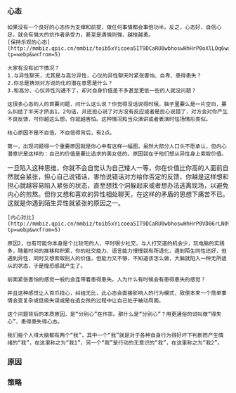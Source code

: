 ### 心态
    如果没有一个良好的心态作为支撑和前提，做任何事情都会事倍功半。反之，心态好，自信心足，就会有强大的抗作者承受力，甚至是遇强则强，越挫越勇。
    [保持乐观的心态](http://mmbiz.qpic.cn/mmbiz/toib5xYicoea5IT9DCaRU0wbhoswHhHrP0oXlLOq6woBZWOM3vLEh6UmZ80ia4iczqVMPnw4CgoF9tV2RnOkaJxxibw/0?tp=webp&wxfrom=5)

    大家有没有如下情况？
    1.与异性聊天，尤其是与高分异性，心仪的异性聊天时紧张害怕、自卑、患得患失？
    2.你总是猜测对方说的化的潜在意思是什么？
    3.和高分、心仪异性沟通不了，却对自身价值差不多甚至更低一些的人就没问题？

    这很多心态的人的首要问题，问什么这么说？你觉得没话说得时候，脑子里要么是一片空白，要么纠结了半天才挤出1，2句话，并还担心说了对方没有反应或者是担心说错了，对方会对你产生不良反馈，可你越这么想，你就越害怕。这种情况和当众演讲或者表演时怯场情形类似。

    核心原因不是不自信。不自信得背后，有2点。

    第一，出现问题得一个重要原因就是你心中有这样一幅图，虽然大部分人口头不愿承认，但内心潜意识是这样的：自己的价值是要比追求的美女低的。原因就在于他们想从异性身上索取价值。
一旦陷入这种思维，你就不会自觉认为自己矮人一等，你在价值比你高的人面前自然就会紧张，担心自己说错话，害怕说错话对方给你否定的反馈，你越是这样想和担心就越容易陷入紧张的状态，直至想找个洞躲起来或者想办法逃离现场，以避免内心的煎熬。但你又想和喜欢的异性相处聊天，在这样的矛盾的思想下痛苦不已。这就是你遇到陌生异性就紧张的原因之一。

    [内心对比](http://mmbiz.qpic.cn/mmbiz/toib5xYicoea5IT9DCaRU0wbhoswHhHrP0VD06rLN09yibicdo2I01uwrqwNm1Upgv52wLKhwtqFt3qxh8ar0JsyGg/0?tp=webp&wxfrom=5)
    
    原因2，也有可能你本身是个比较宅的人，平时很少社交，与人打交道的机会少，玩电脑的实践多，随着时间的推移和积累，你的社交能力、语言能力慢慢就有所退化，遇到陌生同性还好，但遇到异性，同时又想索取别人的价值，但能力又不够，不知道该怎么做，大脑就陷入一种无所适从的状态，于是惶恐感就产生了。

    前面紧张害怕的感觉一般约会连带着患得患失。人为什么有时候会有患得患失的感觉？

    并且这种感觉让人百爪挠心，纠结无比，此心态会直接影响人的行为模式，致使本来一个简单事情会变复杂或低级失误或是在追女孩的过程中让自己处于被动局面。

    这个问题背后的本质原因，是“分别心”在作祟。那什么是“分别心”？用更通俗的词叫做“得失心”，患得患失得心态。

    我们每个人得大脑都有两个“我”，其中一个“我”就是对于各种自身行为得好坏下判断而产生情绪的“我”，在这里称之为“我1”，另一个“我”是行动的无意识的“我”，在这里称之为“我2”。

### 原因
### 策略
